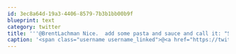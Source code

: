 ```yaml
---
id: 3ec8a64d-19a3-4406-8579-7b3b1bb00b9f
blueprint: text
category: twitter
title: '''@BrentLachman Nice.  add some pasta and sauce and call it: "Spaghetti and Balls"'
caption: '<span class="username username_linked">@<a href="https://twitter.com/BrentLachman" title="Brent Lachman">BrentLachman</a></span> Nice.  add some pasta and sauce and call it: "Spaghetti and Balls"'
---
```

